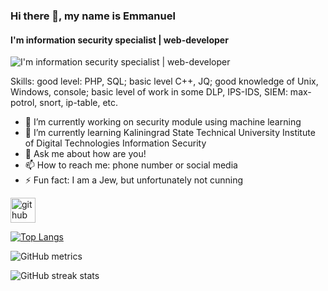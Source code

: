 ### Hi there 👋, my name is Emmanuel
#### I'm information security specialist | web-developer
![I'm information security specialist | web-developer](https://user-images.githubusercontent.com/93548805/168327779-47bb2d55-17d7-43a4-bf66-bf54a344a792.png)


Skills: good level: PHP, SQL; basic level C++, JQ; good knowledge of Unix, Windows, console; basic level of work in some DLP, IPS-IDS, SIEM: max-potrol, snort, ip-table, etc.

- 🔭 I’m currently working on  security module using machine learning 
- 🌱 I’m currently learning Kaliningrad State Technical University Institute of Digital Technologies Information Security 
- 💬 Ask me about how are you! 
- 📫 How to reach me: phone number or social media 
- ⚡ Fun fact: I am a Jew, but unfortunately not cunning 


[<img src='https://cdn.jsdelivr.net/npm/simple-icons@3.0.1/icons/github.svg' alt='github' height='40'>](https://github.com/Imunely)  

[![Top Langs](https://github-readme-stats.vercel.app/api/top-langs/?username=Imunely)](https://github.com/anuraghazra/github-readme-stats)

![GitHub metrics](https://metrics.lecoq.io/Imunely)  

![GitHub streak stats](https://github-readme-streak-stats.herokuapp.com/?user=Imunely)  


